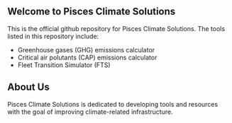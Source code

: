 ## Welcome to Pisces Climate Solutions

This is the official github repository for Pisces Climate Solutions. The tools listed in this repository include:
- Greenhouse gases (GHG) emissions calculator
- Critical air polutants (CAP) emissions calculator
- Fleet Transition Simulator (FTS)

## About Us
Pisces Climate Solutions is dedicated to developing tools and resources with the goal of improving climate-related infrastructure.


<!--
**PiscesClimate/PiscesClimate** is a ✨ _special_ ✨ repository because its `README.md` (this file) appears on your GitHub profile.

Here are some ideas to get you started:

- 🔭 I’m currently working on ...
- 🌱 I’m currently learning ...
- 👯 I’m looking to collaborate on ...
- 🤔 I’m looking for help with ...
- 💬 Ask me about ...
- 📫 How to reach me: ...
- 😄 Pronouns: ...
- ⚡ Fun fact: ...
-->
